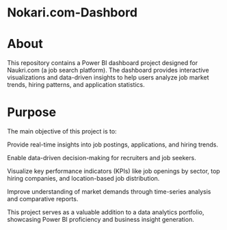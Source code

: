 # Nokari.com-Dashbord
# About
This repository contains a Power BI dashboard project designed for Naukri.com (a job search platform). The dashboard provides interactive visualizations and data-driven insights to help users analyze job market trends, hiring patterns, and application statistics.

# Purpose
The main objective of this project is to:

Provide real-time insights into job postings, applications, and hiring trends.

Enable data-driven decision-making for recruiters and job seekers.

Visualize key performance indicators (KPIs) like job openings by sector, top hiring companies, and location-based job distribution.

Improve understanding of market demands through time-series analysis and comparative reports.

This project serves as a valuable addition to a data analytics portfolio, showcasing Power BI proficiency and business insight generation.
